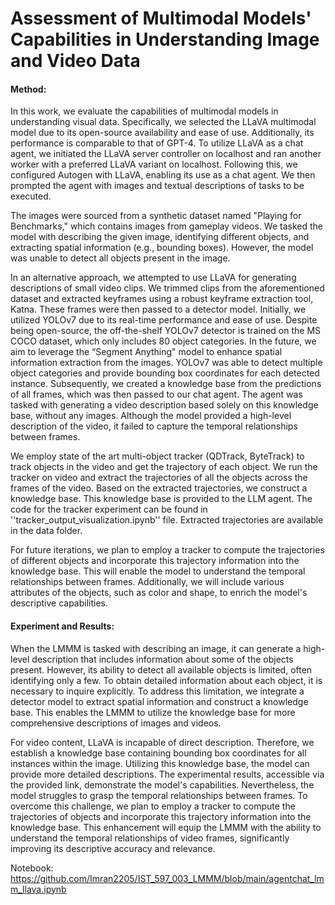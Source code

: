 # Assessment of Multimodal Models' Capabilities in Understanding Image and Video Data

#### Method:
In this work, we evaluate the capabilities of multimodal models in understanding visual data. Specifically, we selected the LLaVA multimodal model due to its open-source availability and ease of use. Additionally, its performance is comparable to that of GPT-4. To utilize LLaVA as a chat agent, we initiated the LLaVA server controller on localhost and ran another worker with a preferred LLaVA variant on localhost. Following this, we configured Autogen with LLaVA, enabling its use as a chat agent. We then prompted the agent with images and textual descriptions of tasks to be executed. 

The images were sourced from a synthetic dataset named "Playing for Benchmarks," which contains images from gameplay videos. We tasked the model with describing the given image, identifying different objects, and extracting spatial information (e.g., bounding boxes). However, the model was unable to detect all objects present in the image.

In an alternative approach, we attempted to use LLaVA for generating descriptions of small video clips. We trimmed clips from the aforementioned dataset and extracted keyframes using a robust keyframe extraction tool, Katna. These frames were then passed to a detector model. Initially, we utilized YOLOv7 due to its real-time performance and ease of use. Despite being open-source, the off-the-shelf YOLOv7 detector is trained on the MS COCO dataset, which only includes 80 object categories. In the future, we aim to leverage the “Segment Anything" model to enhance spatial information extraction from the images. YOLOv7 was able to detect multiple object categories and provide bounding box coordinates for each detected instance. Subsequently, we created a knowledge base from the predictions of all frames, which was then passed to our chat agent. The agent was tasked with generating a video description based solely on this knowledge base, without any images. Although the model provided a high-level description of the video, it failed to capture the temporal relationships between frames.

We employ state of the art multi-object tracker (QDTrack, ByteTrack) to track objects in the video and get the trajectory of each object.
We run the tracker on video and extract the trajectories of all the objects across the frames of the video. Based on the extracted trajectories, we construct a knowledge base. This knowledge base is provided to the LLM agent. The code for the tracker experiment can be found in ''tracker_output_visualization.ipynb'' file. Extracted trajectories are available in the data folder.

For future iterations, we plan to employ a tracker to compute the trajectories of different objects and incorporate this trajectory information into the knowledge base. This will enable the model to understand the temporal relationships between frames. Additionally, we will include various attributes of the objects, such as color and shape, to enrich the model's descriptive capabilities.

#### Experiment and Results:
When the LMMM is tasked with describing an image, it can generate a high-level description that includes information about some of the objects present. However, its ability to detect all available objects is limited, often identifying only a few. To obtain detailed information about each object, it is necessary to inquire explicitly. To address this limitation, we integrate a detector model to extract spatial information and construct a knowledge base. This enables the LMMM to utilize the knowledge base for more comprehensive descriptions of images and videos. 

For video content, LLaVA is incapable of direct description. Therefore, we establish a knowledge base containing bounding box coordinates for all instances within the image. Utilizing this knowledge base, the model can provide more detailed descriptions. The experimental results, accessible via the provided link, demonstrate the model's capabilities. Nevertheless, the model struggles to grasp the temporal relationships between frames. To overcome this challenge, we plan to employ a tracker to compute the trajectories of objects and incorporate this trajectory information into the knowledge base. This enhancement will equip the LMMM with the ability to understand the temporal relationships of video frames, significantly improving its descriptive accuracy and relevance.

Notebook: https://github.com/Imran2205/IST_597_003_LMMM/blob/main/agentchat_lmm_llava.ipynb